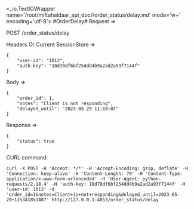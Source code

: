 <_io.TextIOWrapper name='/root/miftahaldaar_api_doc//order_status/delay.md' mode='w+' encoding='utf-8'>
#OrderDelay# Request =>

POST /order_status/delay

Headers Or Current SessionStore =>
```
{
    "user-id": "1013",
    "auth-key": "18d78df6bf254dd4b9a2ad2a93f7144f"
}
```
Body => 
```
{
    "order_id": 1,
    "notes": "Client is not responding",
    "delayed_until": "2023-05-29 11:18:07"
}
```
Response => 
```
{
    "status": true
}
```

CURL command:
```
curl -X POST -H 'Accept: */*' -H 'Accept-Encoding: gzip, deflate' -H 'Connection: keep-alive' -H 'Content-Length: 79' -H 'Content-Type: application/x-www-form-urlencoded' -H 'User-Agent: python-requests/2.18.4' -H 'auth-key: 18d78df6bf254dd4b9a2ad2a93f7144f' -H 'user-id: 1013' -d 'order_id=1&notes=Client+is+not+responding&delayed_until=2023-05-29+11%3A18%3A07' http://127.0.0.1:4053/order_status/delay
```
